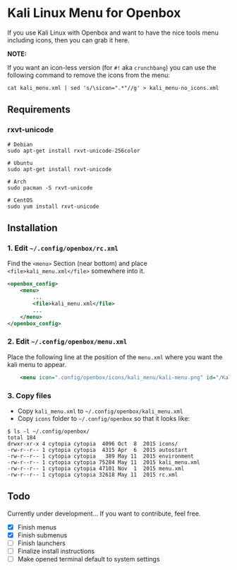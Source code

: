 # Kali Linux Menu for Openbox

If you use Kali Linux with Openbox and want to have the nice tools menu including icons, then you can grab it here.

**NOTE:**

If you want an icon-less version (for `#!` aka `crunchbang`) you can use the following command to remove the icons from the menu:

```shell
cat kali_menu.xml | sed 's/\sicon=".*"//g' > kali_menu-no_icons.xml

```


## Requirements

### rxvt-unicode

```shell
# Debian
sudo apt-get install rxvt-unicode-256color

# Ubuntu
sudo apt-get install rxvt-unicode

# Arch
sudo pacman -S rxvt-unicode

# CentOS
sudo yum install rxvt-unicode
```

## Installation

### 1. Edit `~/.config/openbox/rc.xml`

Find the `<menu>` Section (near bottom) and place `<file>kali_menu.xml</file>` somewhere into it.
```xml
<openbox_config>
	<menu>
		...
		<file>kali_menu.xml</file>
		...
	</menu>
</openbox_config>
```

### 2. Edit `~/.config/openbox/menu.xml`

Place the following line at the position of the `menu.xml` where you want the kali menu to appear.
```xml
	<menu icon=".config/openbox/icons/kali_menu/kali-menu.png" id="/Kali"/>
```

### 3. Copy files

* Copy `kali_menu.xml` to `~/.config/openbox/kali_menu.xml`
* Copy `icons` folder to `~/.config/openbox` so that it looks like:

```
$ ls -l ~/.config/openbox/
total 184
drwxr-xr-x 4 cytopia cytopia  4096 Oct  8  2015 icons/
-rw-r--r-- 1 cytopia cytopia  4315 Apr  6  2015 autostart
-rw-r--r-- 1 cytopia cytopia   389 May 11  2015 environment
-rw-r--r-- 1 cytopia cytopia 75284 May 11  2015 kali_menu.xml
-rw-r--r-- 1 cytopia cytopia 47101 Nov  1  2015 menu.xml
-rw-r--r-- 1 cytopia cytopia 32618 May 11  2015 rc.xml
```

## Todo

Currently under development... If you want to contribute, feel free.

- [X] Finish menus
- [X] Finish submenus
- [ ] Finish launchers
- [ ] Finalize install instructions
- [ ] Make opened terminal default to system settings
